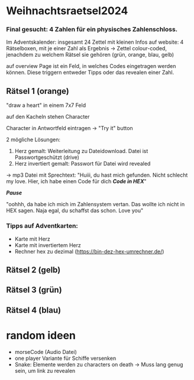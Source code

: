 # Weihnachtsraetsel2024

### Final gesucht: 4 Zahlen für ein physisches Zahlenschloss.

Im Adventskalender: insgesamt 24 Zettel mit kleinen Infos
auf website: 4 Rätselboxen, mit je einer Zahl als Ergebnis
-> Zettel colour-coded, jenachdem zu welchem Rätsel sie gehören (grün, orange, blau, gelb)

auf overview Page ist ein Feld, in welches Codes eingetragen werden können. Diese triggern entweder Tipps oder das revealen einer Zahl.

## Rätsel 1 (orange)
"draw a heart" in einem 7x7 Feld

auf den Kacheln stehen Character

Character in Antwortfeld eintragen -> "Try it" button

2 mögliche Lösungen:
1. Herz gemalt: Weiterleitung zu Dateidownload. Datei ist Passwortgeschützt (drive)
2. Herz invertiert gemalt: Passwort für Datei wird revealed

-> mp3 Datei mit Sprechtext:
"Huiii, du hast mich gefunden. Nicht schlecht my love. Hier, ich habe einen Code für dich <em>**Code in HEX**</em>"

<em>**Pause**</em>

"oohhh, da habe ich mich im Zahlensystem vertan. Das wollte ich nicht in HEX sagen. Naja egal, du schaffst das schon. Love you"

### Tipps auf Adventkarten:
- Karte mit Herz
- Karte mit invertiertem Herz
- Rechner hex zu dezimal (https://bin-dez-hex-umrechner.de/)

## Rätsel 2 (gelb)


## Rätsel 3 (grün)


## Rätsel 4 (blau)


# random ideen
- morseCode (Audio Datei)
- one player Variante für Schiffe versenken
- Snake: Elemente werden zu characters on death -> Muss lang genug sein, um link zu revealen
